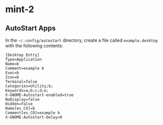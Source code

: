 # mint-2

## AutoStart Apps

In the `~/.config/autostart` directory, create a file called `example.desktop` with the following contents:

```plaintext
[Desktop Entry]
Type=Application
Name=b
Comment=example b
Exec=b
Icon=b
Terminal=false
Categories=Utility;b;
Keywords=a;b;c;d;e;
X-GNOME-Autostart-enabled=true
NoDisplay=false
Hidden=false
Name[es_CO]=b
Comment[es_CO]=example b
X-GNOME-Autostart-Delay=0
```

